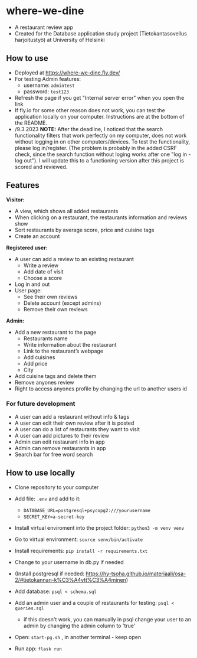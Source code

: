 # where-we-dine

- A restaurant review app
- Created for the Database application study project (Tietokantasovellus harjoitustyö) at University of Helsinki
 
## How to use
- Deployed at https://where-we-dine.fly.dev/
- For testing Admin features: 
    - username: `admintest`
    - password: `test123`
- Refresh the page if you get "Internal server error" when you open the link
- If fly.io for some other reason does not work, you can test the application locally on your computer. Instructions are at the bottom of the README.
- /9.3.2023 **NOTE:** After the deadline, I noticed that the search functionality filters that work perfectly on my computer, does not work without logging in on other computers/devices. To test the functionality, please log in/register. (The problem is probably in the added CSRF check, since the search function without loging works after one "log in - log out"). I will update this to a functioning version after this project is scored and reviewed.

## Features 

**Visitor:**
- A view, which shows all added restaurants 
- When clicking on a restaurant, the restaurants information and reviews show 
- Sort restaurants by average score, price and cuisine tags
- Create an account

**Registered user:**
- A user can add a review to an existing restaurant 
    - Write a review 
    - Add date of visit  
    - Choose a score 
- Log in and out
- User page:
    - See their own reviews
    - Delete account (except admins)
    - Remove their own reviews

**Admin:**
- Add a new restaurant to the page 
    - Restaurants name 
    - Write information about the restaurant 
    - Link to the restaurant’s webpage 
    - Add cuisines
    - Add price
    - City 
- Add cuisine tags and delete them
- Remove anyones review
- Right to access anyones profile by changing the url to another users id

### For future development
- A user can add a restaurant without info & tags 
- A user can edit their own review after it is posted 
- A user can do a list of restaurants they want to visit 
- A user can add pictures to their review
- Admin can edit restaurant info in app
- Admin can remove restaurants in app
- Search bar for free word search

## How to use locally
- Clone repository to your computer
- Add file: `.env` and add to it: 
    - `DATABASE_URL=postgresql+psycopg2:///yourusername`
    - `SECRET_KEY=a-secret-key`
- Install virtual enviroment into the project folder: `python3 -m venv venv`
- Go to virtual environment: `source venv/bin/activate`
- Install requirements: `pip install -r requirements.txt`

- Change to your username in db.py if needed
- (Install postgresql if needed: https://hy-tsoha.github.io/materiaali/osa-2/#tietokannan-k%C3%A4ytt%C3%A4minen)
- Add database: `psql < schema.sql`
- Add an admin user and a couple of restaurants for testing: `psql < queries.sql`
    - if this doesn't work, you can manually in psql change your user to an admin by changing the admin column to 'true'
- Open: `start-pg.sh` , in another terminal - keep open
- Run app: `flask run`

